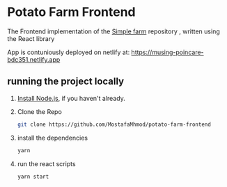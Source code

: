 # Potato Farm Frontend

The Frontend implementation of the [Simple farm](https://github.com/MostafaMhmod/potato-farm) repository , written using the React library 

App is contuniously deployed on netlify at:
https://musing-poincare-bdc351.netlify.app


## running the project locally 

1. [Install Node.js](https://nodejs.org/), if you haven't already.

2. Clone the Repo 
    ```bash
    git clone https://github.com/MostafaMhmod/potato-farm-frontend
    ```
3. install the dependencies
     ```bash
    yarn
    ```
4. run the react scripts 
     ```bash
    yarn start
    ```
